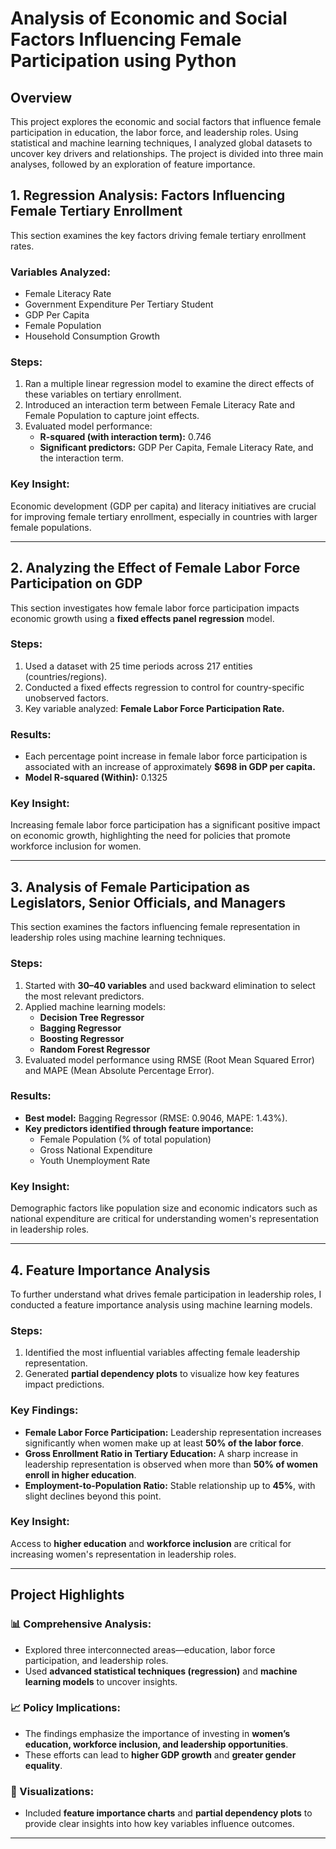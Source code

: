 # Analysis of Economic and Social Factors Influencing Female Participation using Python

## Overview
This project explores the economic and social factors that influence female participation in education, the labor force, and leadership roles. Using statistical and machine learning techniques, I analyzed global datasets to uncover key drivers and relationships. The project is divided into three main analyses, followed by an exploration of feature importance.

## 1. Regression Analysis: Factors Influencing Female Tertiary Enrollment
This section examines the key factors driving female tertiary enrollment rates.

### Variables Analyzed:
- Female Literacy Rate  
- Government Expenditure Per Tertiary Student  
- GDP Per Capita  
- Female Population  
- Household Consumption Growth  

### Steps:
1. Ran a multiple linear regression model to examine the direct effects of these variables on tertiary enrollment.  
2. Introduced an interaction term between Female Literacy Rate and Female Population to capture joint effects.  
3. Evaluated model performance:  
   - **R-squared (with interaction term):** 0.746  
   - **Significant predictors:** GDP Per Capita, Female Literacy Rate, and the interaction term.  

### Key Insight:
Economic development (GDP per capita) and literacy initiatives are crucial for improving female tertiary enrollment, especially in countries with larger female populations.

---

## 2. Analyzing the Effect of Female Labor Force Participation on GDP
This section investigates how female labor force participation impacts economic growth using a **fixed effects panel regression** model.

### Steps:
1. Used a dataset with 25 time periods across 217 entities (countries/regions).  
2. Conducted a fixed effects regression to control for country-specific unobserved factors.  
3. Key variable analyzed: **Female Labor Force Participation Rate.**  

### Results:
- Each percentage point increase in female labor force participation is associated with an increase of approximately **$698 in GDP per capita.**  
- **Model R-squared (Within):** 0.1325  

### Key Insight:
Increasing female labor force participation has a significant positive impact on economic growth, highlighting the need for policies that promote workforce inclusion for women.

---

## 3. Analysis of Female Participation as Legislators, Senior Officials, and Managers
This section examines the factors influencing female representation in leadership roles using machine learning techniques.

### Steps:
1. Started with **30–40 variables** and used backward elimination to select the most relevant predictors.  
2. Applied machine learning models:  
   - **Decision Tree Regressor**  
   - **Bagging Regressor**  
   - **Boosting Regressor**  
   - **Random Forest Regressor**  
3. Evaluated model performance using RMSE (Root Mean Squared Error) and MAPE (Mean Absolute Percentage Error).  

### Results:
- **Best model:** Bagging Regressor (RMSE: 0.9046, MAPE: 1.43%).  
- **Key predictors identified through feature importance:**  
  - Female Population (% of total population)  
  - Gross National Expenditure  
  - Youth Unemployment Rate  

### Key Insight:
Demographic factors like population size and economic indicators such as national expenditure are critical for understanding women's representation in leadership roles.

---

## 4. Feature Importance Analysis
To further understand what drives female participation in leadership roles, I conducted a feature importance analysis using machine learning models.

### Steps:
1. Identified the most influential variables affecting female leadership representation.  
2. Generated **partial dependency plots** to visualize how key features impact predictions.  

### Key Findings:
- **Female Labor Force Participation:** Leadership representation increases significantly when women make up at least **50% of the labor force**.  
- **Gross Enrollment Ratio in Tertiary Education:** A sharp increase in leadership representation is observed when more than **50% of women enroll in higher education**.  
- **Employment-to-Population Ratio:** Stable relationship up to **45%**, with slight declines beyond this point.  

### Key Insight:
Access to **higher education** and **workforce inclusion** are critical for increasing women's representation in leadership roles.

---

## Project Highlights
### 📊 Comprehensive Analysis:
- Explored three interconnected areas—education, labor force participation, and leadership roles.  
- Used **advanced statistical techniques (regression)** and **machine learning models** to uncover insights.  

### 📈 Policy Implications:
- The findings emphasize the importance of investing in **women’s education, workforce inclusion, and leadership opportunities**.  
- These efforts can lead to **higher GDP growth** and **greater gender equality**.  

### 📌 Visualizations:
- Included **feature importance charts** and **partial dependency plots** to provide clear insights into how key variables influence outcomes.

---

